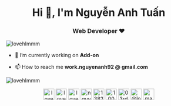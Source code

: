 <h1 align="center">Hi 👋, I'm Nguyễn Anh Tuấn</h1>
<h3 align="center">Web Developer ♥</h3>

<p align="left"> <img src="https://komarev.com/ghpvc/?username=lovehlmmm" alt="lovehlmmm" /> </p>

- 🔭 I’m currently working on **Add-on**

- 📫 How to reach me **work.nguyenanh92 @ gmail.com**


<img align="center" src="https://github-readme-stats.vercel.app/api?username=lovehlmmm&show_icons=true" alt="lovehlmmm" />

<p align="center">
<a href="https://codepen.io/lovehlmmm" target="blank"><img align="center" src="https://cdn.jsdelivr.net/npm/simple-icons@3.0.1/icons/codepen.svg" alt="lovehlmmm" height="30" width="30" /></a>
<a href="https://dev.to/lovehlmmm" target="blank"><img align="center" src="https://cdn.jsdelivr.net/npm/simple-icons@3.0.1/icons/dev-dot-to.svg" alt="lovehlmmm" height="30" width="30" /></a>
<a href="https://twitter.com/lovehlmmm" target="blank"><img align="center" src="https://cdn.jsdelivr.net/npm/simple-icons@3.0.1/icons/twitter.svg" alt="lovehlmmm" height="30" width="30" /></a>
<a href="https://linkedin.com/in/nguyenanh92" target="blank"><img align="center" src="https://cdn.jsdelivr.net/npm/simple-icons@3.0.1/icons/linkedin.svg" alt="nguyenanh92" height="30" width="30" /></a>
<a href="https://stackoverflow.com/users/13822563" target="blank"><img align="center" src="https://cdn.jsdelivr.net/npm/simple-icons@3.0.1/icons/stackoverflow.svg" alt="13822563" height="30" width="30" /></a>
<a href="https://fb.com/100003997786168" target="blank"><img align="center" src="https://cdn.jsdelivr.net/npm/simple-icons@3.0.1/icons/facebook.svg" alt="100003997786168" height="30" width="30" /></a>
<a href="https://instagram.com/03rd.jann" target="blank"><img align="center" src="https://cdn.jsdelivr.net/npm/simple-icons@3.0.1/icons/instagram.svg" alt="03rd.jann" height="30" width="30" /></a>
<a href="https://medium.com/@lovehlmmm" target="blank"><img align="center" src="https://cdn.jsdelivr.net/npm/simple-icons@3.0.1/icons/medium.svg" alt="@lovehlmmm" height="30" width="30" /></a>
<a href="https://www.youtube.com/c/maximus" target="blank"><img align="center" src="https://cdn.jsdelivr.net/npm/simple-icons@3.0.1/icons/youtube.svg" alt="maximus" height="30" width="30" /></a>
</p>
